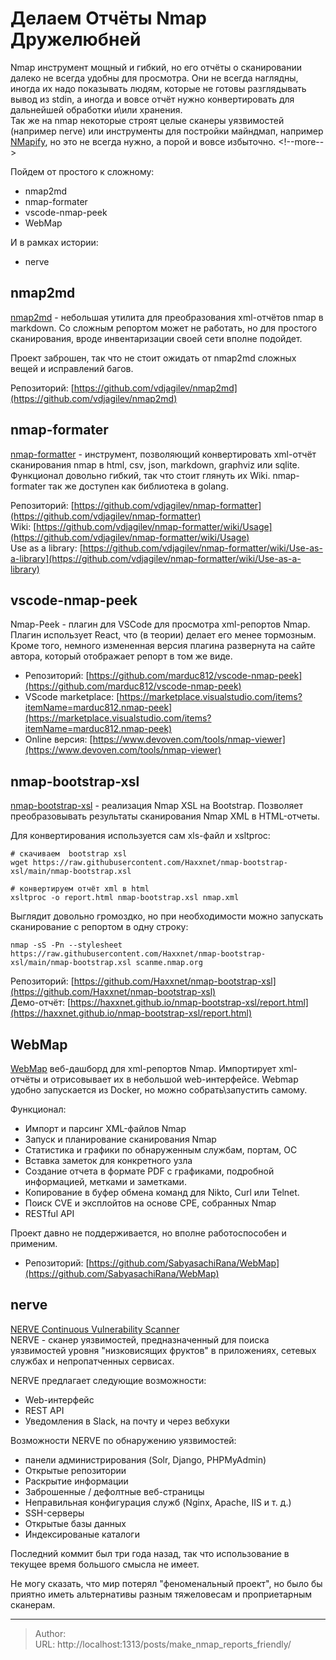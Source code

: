 # Делаем Отчёты Nmap Дружелюбней


Nmap инструмент мощный и гибкий, но его отчёты о сканировании далеко не всегда удобны для просмотра. Они не всегда наглядны, иногда их надо показывать людям, которые не готовы разглядывать вывод из stdin, а иногда и вовсе отчёт нужно конвертировать для дальнейшей обработки и\или хранения.  
Так же на nmap некоторые строят целые сканеры уязвимостей (например nerve) или инструменты для постройки майндмап, например [NMapify](https://t.me/cultofwire/1128), но это не всегда нужно, а порой и вовсе избыточно.
&lt;!--more--&gt;

Пойдем от простого к сложному:
- nmap2md
- nmap-formater
- vscode-nmap-peek
- WebMap

И в рамках истории:
- nerve

## nmap2md
[nmap2md](https://github.com/vdjagilev/nmap2md) - небольшая утилита для преобразования xml-отчётов nmap в markdown. Cо сложным репортом может не работать, но для простого сканирования, вроде инвентаризации своей сети вполне подойдет.

Проект заброшен, так что не стоит ожидать от nmap2md сложных вещей и исправлений багов.

Репозиторий: [https://github.com/vdjagilev/nmap2md](https://github.com/vdjagilev/nmap2md)

## nmap-formater
[nmap-formatter](https://github.com/vdjagilev/nmap-formatter) - инструмент, позволяющий конвертировать xml-отчёт сканирования nmap в html, csv, json, markdown, graphviz  или sqlite. Функционал довольно гибкий, так что стоит глянуть их Wiki. nmap-formater так же доступен как библиотека в golang. 

Репозиторий: [https://github.com/vdjagilev/nmap-formatter](https://github.com/vdjagilev/nmap-formatter)  
Wiki: [https://github.com/vdjagilev/nmap-formatter/wiki/Usage](https://github.com/vdjagilev/nmap-formatter/wiki/Usage)  
Use as a library: [https://github.com/vdjagilev/nmap-formatter/wiki/Use-as-a-library](https://github.com/vdjagilev/nmap-formatter/wiki/Use-as-a-library)  

## vscode-nmap-peek
Nmap-Peek - плагин для VSCode для просмотра xml-репортов Nmap. Плагин использует React, что (в теории) делает его менее тормозным. Кроме того, немного измененная версия плагина развернута на сайте автора, который отображает репорт в том же виде.

- Репозиторий: [https://github.com/marduc812/vscode-nmap-peek](https://github.com/marduc812/vscode-nmap-peek)  
- VScode marketplace: [https://marketplace.visualstudio.com/items?itemName=marduc812.nmap-peek](https://marketplace.visualstudio.com/items?itemName=marduc812.nmap-peek)  
- Online версия: [https://www.devoven.com/tools/nmap-viewer](https://www.devoven.com/tools/nmap-viewer)  

## nmap-bootstrap-xsl
[nmap-bootstrap-xsl](https://github.com/Haxxnet/nmap-bootstrap-xsl) - реализация Nmap XSL на Bootstrap. Позволяет преобразовывать результаты сканирования  Nmap XML в  HTML-отчеты.

Для конвертирования используется сам xls-файл и xsltproc:
```shell
# скачиваем  bootstrap xsl
wget https://raw.githubusercontent.com/Haxxnet/nmap-bootstrap-xsl/main/nmap-bootstrap.xsl

# конвертируем отчёт xml в html
xsltproc -o report.html nmap-bootstrap.xsl nmap.xml
```

Выглядит довольно громоздко, но при необходимости можно запускать сканирование с репортом в одну строку:
```shell
nmap -sS -Pn --stylesheet https://raw.githubusercontent.com/Haxxnet/nmap-bootstrap-xsl/main/nmap-bootstrap.xsl scanme.nmap.org
```

Репозиторий: [https://github.com/Haxxnet/nmap-bootstrap-xsl](https://github.com/Haxxnet/nmap-bootstrap-xsl)  
Демо-отчёт: [https://haxxnet.github.io/nmap-bootstrap-xsl/report.html](https://haxxnet.github.io/nmap-bootstrap-xsl/report.html)  

## WebMap
[WebMap](https://github.com/SabyasachiRana/WebMap) веб-дашборд для xml-репортов Nmap. 
Импортирует xml-отчёты и отрисовывает их в небольшой web-интерфейсе. Webmap удобно запускается из Docker, но можно собрать\запустить самому.

Функционал:
- Импорт и парсинг XML-файлов Nmap
- Запуск и планирование сканирования Nmap
- Статистика и графики по обнаруженным службам, портам, ОС
- Вставка заметок для конкретного узла
- Создание отчета в формате PDF с графиками, подробной информацией, метками и заметками.
- Копирование в буфер обмена команд для Nikto, Curl или Telnet.
- Поиск CVE и эксплойтов на основе CPE, собранных Nmap
- RESTful API
 
Проект давно не поддерживается, но вполне работоспособен и применим.

- Репозиторий: [https://github.com/SabyasachiRana/WebMap](https://github.com/SabyasachiRana/WebMap)

## nerve 
[NERVE Continuous Vulnerability Scanner](https://github.com/PaytmLabs/nerve)  
NERVE - сканер уязвимостей, предназначенный для поиска уязвимостей уровня &#34;низковисящих фруктов&#34; в  приложениях, сетевых службах и непропатченных сервисах.

NERVE предлагает следующие возможности:
- Web-интерфейс 
- REST API 
- Уведомления в Slack, на почту  и через вебхуки

Возможности NERVE по обнаружению уязвимостей:
- панели администрирования (Solr, Django, PHPMyAdmin)
- Открытые репозитории
- Раскрытие информации
- Заброшенные / дефолтные веб-страницы
- Неправильная конфигурация служб (Nginx, Apache, IIS и т. д.)
- SSH-серверы
- Открытые базы данных
- Индексированые каталоги

Последний коммит был три года назад, так что использование в текущее время большого смысла не имеет.

Не могу сказать, что мир потерял &#34;феноменальный проект&#34;, но было бы приятно иметь альтернативы разным тяжеловесам и проприетарным сканерам.

---

> Author:   
> URL: http://localhost:1313/posts/make_nmap_reports_friendly/  

